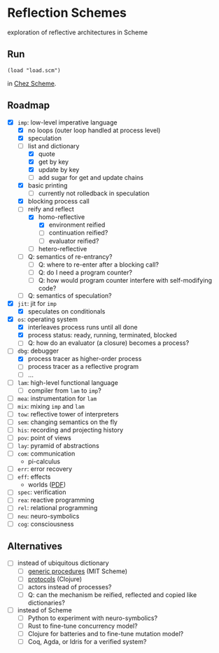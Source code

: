 # Reflection Schemes

exploration of reflective architectures in Scheme

## Run

`(load "load.scm")`

in [Chez Scheme](http://cisco.github.io/ChezScheme/).

## Roadmap

- [x] `imp`: low-level imperative language
  - [x] no loops (outer loop handled at process level)
  - [x] speculation
  - [ ] list and dictionary
    - [x] quote
    - [x] get by key
    - [x] update by key
    - [ ] add sugar for get and update chains
  - [x] basic printing
    - [ ] currently not rolledback in speculation
  - [x] blocking process call
  - [ ] reify and reflect
    - [x] homo-reflective
      - [x] environment reified
      - [ ] continuation reified?
      - [ ] evaluator reified?
    - [ ] hetero-reflective
  - [ ] Q: semantics of re-entrancy?
    - [ ] Q: where to re-enter after a blocking call?
    - [ ] Q: do I need a program counter?
    - [ ] Q: how would program counter interfere with self-modifying code?
  - [ ] Q: semantics of speculation?
- [x] `jit`: jit for `imp`
  - [x] speculates on conditionals
- [x] `os`: operating system
  - [x] interleaves process runs until all done
  - [x] process status: ready, running, terminated, blocked
  - [ ] Q: how do an evaluator (a closure) becomes a process?
- [ ] `dbg`: debugger
  - [x] process tracer as higher-order process
  - [ ] process tracer as a reflective program
  - [ ] ...
- [ ] `lam`: high-level functional language
  - [ ] compiler from `lam` to `imp`?
- [ ] `mea`: instrumentation for `lam`
- [ ] `mix`: mixing `imp` and `lam`
- [ ] `tow`: reflective tower of interpreters
- [ ] `sem`: changing semantics on the fly
- [ ] `his`: recording and projecting history
- [ ] `pov`: point of views
- [ ] `lay`: pyramid of abstractions
- [ ] `com`: communication
  - pi-calculus
- [ ] `err`: error recovery
- [ ] `eff`: effects
  - worlds ([PDF](http://www.vpri.org/pdf/tr2011001_final_worlds.pdf))
- [ ] `spec`: verification
- [ ] `rea`: reactive programming
- [ ] `rel`: relational programming
- [ ] `neu`: neuro-symbolics
- [ ] `cog`: consciousness

## Alternatives

- [ ] instead of ubiquitous dictionary
  - [ ] [generic procedures](https://www.gnu.org/software/mit-scheme/documentation/mit-scheme-sos/Generic-Procedures.html#Generic-Procedures) (MIT Scheme)
  - [ ] [protocols](https://clojure.org/reference/protocols) (Clojure)
  - [ ] actors instead of processes?
  - [ ] Q: can the mechanism be reified, reflected and copied like dictionaries?

- [ ] instead of Scheme
  - [ ] Python to experiment with neuro-symbolics?
  - [ ] Rust to fine-tune concurrency model?
  - [ ] Clojure for batteries and to fine-tune mutation model?
  - [ ] Coq, Agda, or Idris for a verified system?
